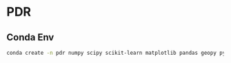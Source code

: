 # PDR

## Conda Env

```sh
conda create -n pdr numpy scipy scikit-learn matplotlib pandas geopy pytorch ipykernel python=3.9
```


